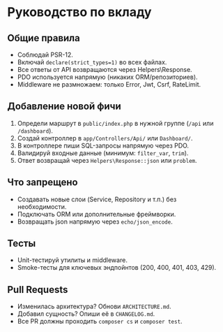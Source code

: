 # Руководство по вкладу

## Общие правила

- Соблюдай PSR-12.
- Включай `declare(strict_types=1)` во всех файлах.
- Все ответы от API возвращаются через Helpers\Response.
- PDO используется напрямую (никаких ORM/репозиториев).
- Middleware не размножаем: только Error, Jwt, Csrf, RateLimit.

## Добавление новой фичи

1. Определи маршрут в `public/index.php` в нужной группе (`/api` или `/dashboard`).
2. Создай контроллер в `app/Controllers/Api/` или `Dashboard/`.
3. В контроллере пиши SQL-запросы напрямую через PDO.
4. Валидируй входные данные (минимум: `filter_var`, `trim`).
5. Ответ возвращай через `Helpers\Response::json` или `problem`.

## Что запрещено

- Создавать новые слои (Service, Repository и т.п.) без необходимости.
- Подключать ORM или дополнительные фреймворки.
- Возвращать json напрямую через `echo/json_encode`.

## Тесты

- Unit-тестируй утилиты и middleware.
- Smoke-тесты для ключевых эндпойнтов (200, 400, 401, 403, 429).

## Pull Requests

- Изменилась архитектура? Обнови `ARCHITECTURE.md`.
- Добавил сущность? Опиши её в `CHANGELOG.md`.
- Все PR должны проходить `composer cs` и `composer test`.